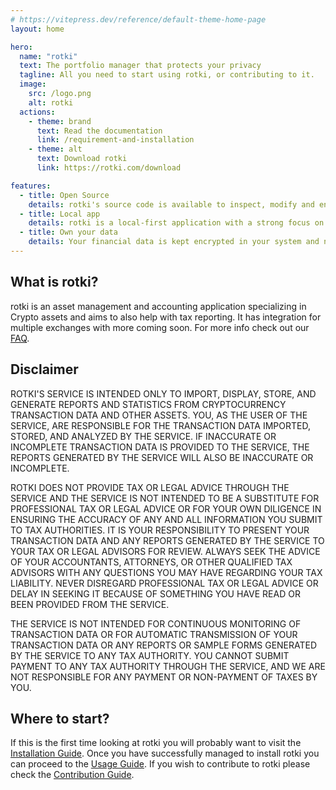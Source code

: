 ```yaml
---
# https://vitepress.dev/reference/default-theme-home-page
layout: home

hero:
  name: "rotki"
  text: The portfolio manager that protects your privacy
  tagline: All you need to start using rotki, or contributing to it.
  image:
    src: /logo.png
    alt: rotki
  actions:
    - theme: brand
      text: Read the documentation
      link: /requirement-and-installation
    - theme: alt
      text: Download rotki
      link: https://rotki.com/download

features:
  - title: Open Source
    details: rotki's source code is available to inspect, modify and enhance.
  - title: Local app
    details: rotki is a local-first application with a strong focus on user privacy.
  - title: Own your data
    details: Your financial data is kept encrypted in your system and not shared with third parties.
---
```


## What is rotki?

rotki is an asset management and accounting application specializing in Crypto assets and aims to also help with tax reporting. It has integration for multiple exchanges with more coming soon. For more info check out our [FAQ](/faq).

## Disclaimer

ROTKI'S SERVICE IS INTENDED ONLY TO IMPORT, DISPLAY, STORE, AND GENERATE REPORTS AND STATISTICS FROM CRYPTOCURRENCY TRANSACTION DATA AND OTHER ASSETS. YOU, AS THE USER OF THE SERVICE, ARE RESPONSIBLE FOR THE TRANSACTION DATA IMPORTED, STORED, AND ANALYZED BY THE SERVICE. IF INACCURATE OR INCOMPLETE TRANSACTION DATA IS PROVIDED TO THE SERVICE, THE REPORTS GENERATED BY THE SERVICE WILL ALSO BE INACCURATE OR INCOMPLETE.

ROTKI DOES NOT PROVIDE TAX OR LEGAL ADVICE THROUGH THE SERVICE AND THE SERVICE IS NOT INTENDED TO BE A SUBSTITUTE FOR PROFESSIONAL TAX OR LEGAL ADVICE OR FOR YOUR OWN DILIGENCE IN ENSURING THE ACCURACY OF ANY AND ALL INFORMATION YOU SUBMIT TO TAX AUTHORITIES. IT IS YOUR RESPONSIBILITY TO PRESENT YOUR TRANSACTION DATA AND ANY REPORTS GENERATED BY THE SERVICE TO YOUR TAX OR LEGAL ADVISORS FOR REVIEW. ALWAYS SEEK THE ADVICE OF YOUR ACCOUNTANTS, ATTORNEYS, OR OTHER QUALIFIED TAX ADVISORS WITH ANY QUESTIONS YOU MAY HAVE REGARDING YOUR TAX LIABILITY. NEVER DISREGARD PROFESSIONAL TAX OR LEGAL ADVICE OR DELAY IN SEEKING IT BECAUSE OF SOMETHING YOU HAVE READ OR BEEN PROVIDED FROM THE SERVICE.

THE SERVICE IS NOT INTENDED FOR CONTINUOUS MONITORING OF TRANSACTION DATA OR FOR AUTOMATIC TRANSMISSION OF YOUR TRANSACTION DATA OR ANY REPORTS OR SAMPLE FORMS GENERATED BY THE SERVICE TO ANY TAX AUTHORITY. YOU CANNOT SUBMIT PAYMENT TO ANY TAX AUTHORITY THROUGH THE SERVICE, AND WE ARE NOT RESPONSIBLE FOR ANY PAYMENT OR NON-PAYMENT OF TAXES BY YOU.

## Where to start?

If this is the first time looking at rotki you will probably want to visit the [Installation Guide](/requirement-and-installation/). Once you have successfully managed to install rotki you can proceed to the [Usage Guide](/usage-guides/). If you wish to contribute to rotki please check the [Contribution Guide](/contribution-guides/).
